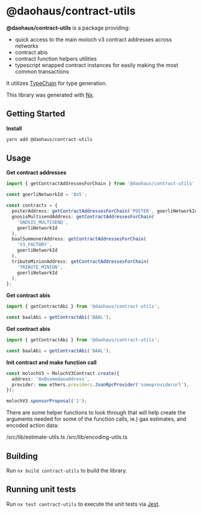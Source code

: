# @daohaus/contract-utils

**@daohaus/contract-utils** is a package providing:

- quick access to the main moloch v3 contract addresses across networks
- contract abis
- contract function helpers utilities
- typescript wrapped contract instances for easily making the most common transactions

It utilizes [TypeChain](https://github.com/dethcrypto/TypeChain) for type generation.

This library was generated with [Nx](https://nx.dev).

## Getting Started

**Install**

```sh
yarn add @daohaus/contract-utils
```

## Usage

**Get contract addresses**

```ts
import { getContractAddressesForChain } from '@daohaus/contract-utils';

const goerliNetworkId = '0x5';

const contracts = {
  posterAddress: getContractAddressesForChain('POSTER', goerliNetworkId),
  gnosisMultisendAddress: getContractAddressesForChain(
    'GNOSIS_MULTISEND',
    goerliNetworkId
  ),
  baalSummonerAddress: getContractAddressesForChain(
    'V3_FACTORY',
    goerliNetworkId
  ),
  tributeMinionAddress: getContractAddressesForChain(
    'TRIBUTE_MINION',
    goerliNetworkId
  ),
};
```

**Get contract abis**

```ts
import { getContractAbi } from '@daohaus/contract-utils';

const baalAbi = getContractAbi('BAAL');
```

**Get contract abis**

```ts
import { getContractAbi } from '@daohaus/contract-utils';

const baalAbi = getContractAbi('BAAL');
```

**Init contract and make function call**

```ts
const molochV3 = MolochV3Contract.create({
  address: '0x0somedaoaddress',
  provider: new ethers.providers.JsonRpcProvider('someproviderurl'),
});

molochV3.sponsorProposal('1');
```

There are some helper functions to look through that will help create the arguments needed for some of the function calls, ie.) gas estimates, and encoded action data:

/src/lib/estimate-utils.ts
/src/lib/encoding-utils.ts

## Building

Run `nx build contract-utils` to build the library.

## Running unit tests

Run `nx test contract-utils` to execute the unit tests via [Jest](https://jestjs.io).
